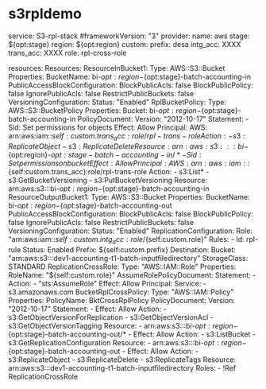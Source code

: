 # s3rpldemo

service: S3-rpl-stack
#frameworkVersion: "3"
provider:
  name: aws
  stage: ${opt:stage}
  region: ${opt:region}
custom:
  prefix: desa
  intg_acc: XXXX
  trans_acc: XXXX
  role: rpl-cross-role

resources:
  Resources:
    ResourceInBucket1:
      Type: AWS::S3::Bucket
      Properties:
        BucketName: bi-${opt:region}-${opt:stage}-batch-accounting-in
        PublicAccessBlockConfiguration:
          BlockPublicAcls: false
          BlockPublicPolicy: false
          IgnorePublicAcls: false
          RestrictPublicBuckets: false
        VersioningConfiguration:
          Status: "Enabled"
    RplBucketPolicy:
      Type: AWS::S3::BucketPolicy
      Properties:
        Bucket: bi-${opt:region}-${opt:stage}-batch-accounting-in
        PolicyDocument:
          Version: "2012-10-17"
          Statement:
            - Sid: Set permissions for objects
              Effect: Allow
              Principal:
                AWS: arn:aws:iam::${self:custom.trans_acc}:role/rpl-trans-role
              Action:
                - s3:ReplicateObject
                - s3:ReplicateDelete
              Resource: arn:aws:s3:::bi-${opt:region}-${opt:stage}-batch-accounting-in/*
            - Sid: Set permissions on bucket
              Effect: Allow
              Principal:
                AWS: arn:aws:iam::${self:custom.trans_acc}:role/rpl-trans-role
              Action:
                - s3:List*
                - s3:GetBucketVersioning
                - s3:PutBucketVersioning
              Resource: arn:aws:s3:::bi-${opt:region}-${opt:stage}-batch-accounting-in
    ResourceOutputBucket1:
      Type: AWS::S3::Bucket
      Properties:
        BucketName: bi-${opt:region}-${opt:stage}-batch-accounting-out
        PublicAccessBlockConfiguration:
          BlockPublicAcls: false
          BlockPublicPolicy: false
          IgnorePublicAcls: false
          RestrictPublicBuckets: false
        VersioningConfiguration:
          Status: "Enabled"
        ReplicationConfiguration:
          Role: "arn:aws:iam::${self:custom.intg_acc}:role/${self:custom.role}"
          Rules:
            - Id: rpl-rule
              Status: Enabled
              Prefix: ${self:custom.prefix}
              Destination:
                Bucket: "arn:aws:s3:::dev1-accounting-t1-batch-inputfiledirectory"
                StorageClass: STANDARD
    ReplicationCrossRole:
      Type: "AWS::IAM::Role"
      Properties:
        RoleName: "${self:custom.role}"
        AssumeRolePolicyDocument:
          Statement:
            - Action:
                - "sts:AssumeRole"
              Effect: Allow
              Principal:
                Service:
                  - s3.amazonaws.com
    BucketRplCrossPolicy:
      Type: "AWS::IAM::Policy"
      Properties:
        PolicyName: BktCrossRplPolicy
        PolicyDocument:
          Version: "2012-10-17"
          Statement:
            - Effect: Allow
              Action:
                - s3:GetObjectVersionForReplication
                - s3:GetObjectVersionAcl
                - s3:GetObjectVersionTagging
              Resource:
                - arn:aws:s3:::bi-${opt:region}-${opt:stage}-batch-accounting-out/*
            - Effect: Allow
              Action:
                - s3:ListBucket
                - s3:GetReplicationConfiguration
              Resource:
                - arn:aws:s3:::bi-${opt:region}-${opt:stage}-batch-accounting-out
            - Effect: Allow
              Action:
                - s3:ReplicateObject
                - s3:ReplicateDelete
                - s3:ReplicateTags
              Resource: arn:aws:s3:::dev1-accounting-t1-batch-inputfiledirectory
        Roles:
          - !Ref ReplicationCrossRole
